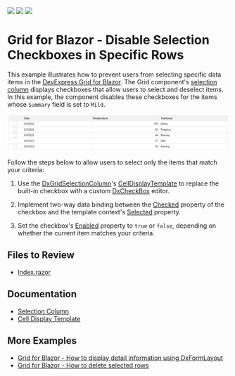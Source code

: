 <!-- default badges list -->
![](https://img.shields.io/endpoint?url=https://codecentral.devexpress.com/api/v1/VersionRange/520094985/22.1.4%2B)
[![](https://img.shields.io/badge/Open_in_DevExpress_Support_Center-FF7200?style=flat-square&logo=DevExpress&logoColor=white)](https://supportcenter.devexpress.com/ticket/details/T1106334)
[![](https://img.shields.io/badge/📖_How_to_use_DevExpress_Examples-e9f6fc?style=flat-square)](https://docs.devexpress.com/GeneralInformation/403183)
<!-- default badges end -->

# Grid for Blazor - Disable Selection Checkboxes in Specific Rows

This example illustrates how to prevent users from selecting specific data items in the [DevExpress Grid for Blazor](https://docs.devexpress.com/Blazor/403143/grid). The Grid component's [selection column](https://docs.devexpress.com/Blazor/DevExpress.Blazor.DxGridSelectionColumn) displays checkboxes that allow users to select and deselect items. In this example, the component disables these checkboxes for the items whose `Summary` field is set to `Mild`.

![Grid with Disabled Selection Checkbox](result.png)

Follow the steps below to allow users to select only the items that match your criteria:

1. Use the [DxGridSelectionColumn](https://docs.devexpress.com/Blazor/DevExpress.Blazor.DxGridSelectionColumn)'s [CellDisplayTemplate](https://docs.devexpress.com/Blazor/DevExpress.Blazor.DxGridSelectionColumn.CellDisplayTemplate) to replace the built-in checkbox with a custom [DxCheckBox](https://docs.devexpress.com/Blazor/DevExpress.Blazor.DxCheckBox-1) editor.

2. Implement two-way data binding between the [Checked](https://docs.devexpress.com/Blazor/DevExpress.Blazor.DxCheckBox-1.Checked) property of the checkbox and the template context's [Selected](https://docs.devexpress.com/Blazor/DevExpress.Blazor.GridSelectionColumnCellDisplayTemplateContext.Selected) property.

3. Set the checkbox's [Enabled](https://docs.devexpress.com/Blazor/DevExpress.Blazor.Base.DxDataEditorBase-2.Enabled) property to `true` or `false`, depending on whether the current item matches your criteria.

## Files to Review

- [Index.razor](./CS/GridDisabledCheckboxes/Pages/Index.razor)

## Documentation

- [Selection Column](https://docs.devexpress.com/Blazor/DevExpress.Blazor.DxGridSelectionColumn)
- [Cell Display Template](https://docs.devexpress.com/Blazor/DevExpress.Blazor.DxGridSelectionColumn.CellDisplayTemplate)

## More Examples

- [Grid for Blazor - How to display detail information using DxFormLayout](https://github.com/DevExpress-Examples/blazor-DxGrid-Detail-Information-DxFormLayout)
- [Grid for Blazor - How to delete selected rows](https://github.com/DevExpress-Examples/blazor-dxgrid-delete-selected-rows)
